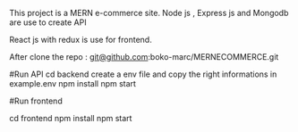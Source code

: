 This project is a MERN e-commerce site.
Node js , Express js and Mongodb are use to create API

React js with redux is use for frontend.

After clone the repo : git@github.com:boko-marc/MERNECOMMERCE.git

#Run API
cd backend 
create a env file and copy the right informations in example.env
npm install
npm start

#Run frontend

cd frontend
npm install
npm start